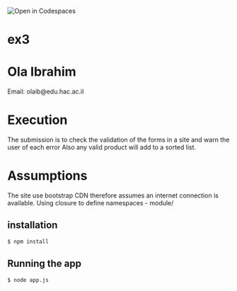 ![Open in Codespaces](https://github.com/Solange-s-Courses/ex3-js-neviim-ola-ibrahim.git)
# ex3

<h1>Ola Ibrahim</h1>
<p>Email: olaib@edu.hac.ac.il</p>

<h1>Execution</h1>
<p>
The submission is to check the validation of the forms in a site and warn the user of each error
Also any valid product will add to a sorted list.
</p>
<h1>Assumptions</h1>
<p>
  The site use bootstrap CDN therefore assumes an internet connection is available.
  Using closure to define namespaces - module/
</p>

## installation

```bash
$ npm install
```

## Running the app

```bash
$ node app.js
```
